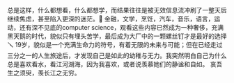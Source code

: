 总是这样，什么都想看，什么都想学，而结果往往是被无效信息流冲刷了一整天后继续焦虑，甚至陷入更深的迷茫。📱
金融，文学，烹饪，汽车，音乐，语言，运动，还有深不见底的computer science，观看这些内容已然成为一种奢侈，充满黑天鹅的时代，貌似只有埋头苦学，最后成为大厂中的一颗螺丝钉才是最好的选择🪛
19岁，貌似是一个充满生命力的符号，有着无限的未来与可能；但在已经走过三分之一的人生旅途后，才发现自己是如此的幼稚与无力。我突然明白自己为什么总是喜欢看水，看江河湖海，因为我喜欢，或者说羡慕她们的静谧和自如。
哀吾生之须臾，羡长江之无穷。